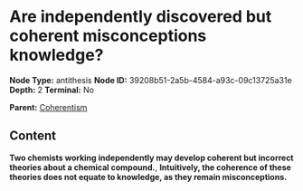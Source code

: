# Are independently discovered but coherent misconceptions knowledge?

**Node Type:** antithesis
**Node ID:** 39208b51-2a5b-4584-a93c-09c13725a31e
**Depth:** 2
**Terminal:** No

**Parent:** [Coherentism](coherentism.md)

## Content

**Two chemists working independently may develop coherent but incorrect theories about a chemical compound.**, **Intuitively, the coherence of these theories does not equate to knowledge, as they remain misconceptions.**
